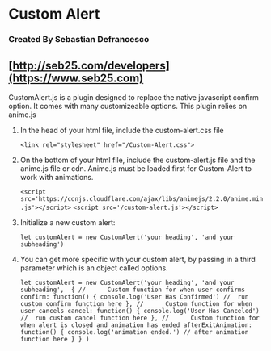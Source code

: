 #   Custom Alert
### Created By Sebastian Defrancesco
  [http://seb25.com/developers](https://www.seb25.com)
---
   CustomAlert.js is a plugin designed to replace the native javascript confirm option. It comes with many customizeable options. This plugin relies on anime.js 

1. In the head of your html file, include the custom-alert.css file

    `<link rel="stylesheet" href="/Custom-Alert.css">`

2. On the bottom of your html file, include the custom-alert.js file and the anime.js file or cdn. Anime.js must be loaded first for Custom-Alert to work with animations.

    `<script src='https://cdnjs.cloudflare.com/ajax/libs/animejs/2.2.0/anime.min.js'></script>`
    `<script src='/custom-alert.js'></script>`

3. Initialize a new custom alert:

   `let customAlert = new CustomAlert('your heading', 'and your subheading')`

4. You can get more specific with your custom alert, by passing in a third parameter which is an object called options.

    `let customAlert = new CustomAlert('your heading', 'and your subheading', 
            {
                //      Custom function for when user confirms
                confirm: function() {
                    console.log('User Has Confirmed')
                    //  run custom confirm function here
                },
                //      Custom function for when user cancels
                cancel: function() {
                    console.log('User Has Canceled')
                    //  run custom cancel function here
                },
                //      Custom function for when alert is closed and animation has ended
                afterExitAnimation: function() {
                    console.log('animation ended.')
                    // after animation function here
                }
            }
    )`